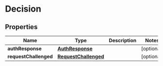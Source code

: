 

# Decision


## Properties

| Name | Type | Description | Notes |
|------------ | ------------- | ------------- | -------------|
|**authResponse** | [**AuthResponse**](AuthResponse.md) |  |  [optional] |
|**requestChallenged** | [**RequestChallenged**](RequestChallenged.md) |  |  [optional] |




